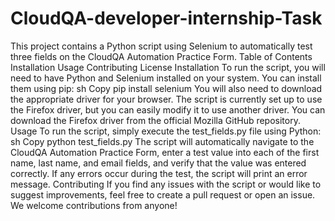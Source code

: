 # CloudQA-developer-internship-Task
This project contains a Python script using Selenium to automatically test three fields on the CloudQA Automation Practice Form.
Table of Contents
Installation
Usage
Contributing
License
Installation
To run the script, you will need to have Python and Selenium installed on your system. You can install them using pip:
sh
Copy
pip install selenium
You will also need to download the appropriate driver for your browser. The script is currently set up to use the Firefox driver, but you can easily modify it to use another driver. You can download the Firefox driver from the official Mozilla GitHub repository.
Usage
To run the script, simply execute the test_fields.py file using Python:
sh
Copy
python test_fields.py
The script will automatically navigate to the CloudQA Automation Practice Form, enter a test value into each of the first name, last name, and email fields, and verify that the value was entered correctly. If any errors occur during the test, the script will print an error message.
Contributing
If you find any issues with the script or would like to suggest improvements, feel free to create a pull request or open an issue. We welcome contributions from anyone!


